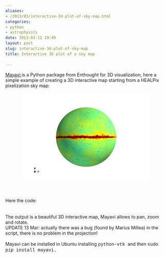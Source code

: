 ```yaml
---
aliases:
- /2013/03/interactive-3d-plot-of-sky-map.html
categories:
- python
- astrophysics
date: 2013-03-12 19:49
layout: post
slug: interactive-3d-plot-of-sky-map
title: Interactive 3D plot of a sky map

---
```


<a href="http://code.enthought.com/projects/mayavi/">
 Mayavi
</a>
is a Python package from Enthought for 3D visualization, here a simple example of creating a 3D interactive map starting from a HEALPix pixelization sky map:
<br/>
<div>
 <br/>
 <div>
  <div class="separator" style="clear: both; text-align: center;">
   <a href="interactive-3d-plot-of-sky-map_s1600_snapshot.png" imageanchor="1" style="margin-left: 1em; margin-right: 1em;">
    <img border="0" height="271" src="interactive-3d-plot-of-sky-map_s400_snapshot.png" width="400"/>
   </a>
  </div>
  <div class="separator" style="clear: both; text-align: center;">
   <br/>
  </div>
  <br/>
  <a name="more">
  </a>
  <br/>
  Here the code:
  <br/>
  <script src="https://gist.github.com/zonca/5146356.js">
  </script>
  <br/>
  <br/>
  The output is a beautiful 3D interactive map, Mayavi allows to pan, zoom and rotate.
  <br/>
  UPDATE 13 Mar: actually there was a bug (found by Marius Millea) in the script, there is no problem in the projection!
  <br/>
  <div class="separator" style="clear: both; text-align: center;">
   <br/>
  </div>
  Mayavi can be installed in Ubuntu installing
  <span style="font-family: Courier New, Courier, monospace;">
   python-vtk
  </span>
  and then
  <span style="font-family: Courier New, Courier, monospace;">
   sudo pip install mayavi.
  </span>
 </div>
</div>
